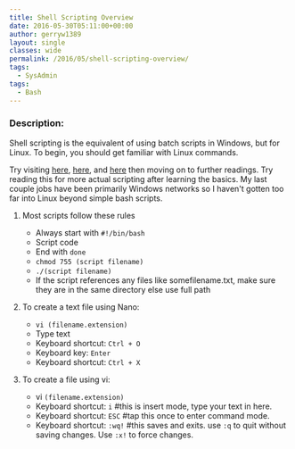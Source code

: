 ```yaml
---
title: Shell Scripting Overview
date: 2016-05-30T05:11:00+00:00
author: gerryw1389
layout: single
classes: wide
permalink: /2016/05/shell-scripting-overview/
tags:
  - SysAdmin
tags:
  - Bash
---
```

<!--more-->

### Description:

Shell scripting is the equivalent of using batch scripts in Windows, but for Linux. To begin, you should get familiar with Linux commands.

Try visiting [here](https://community.linuxmint.com/tutorial/view/100), [here](http://www.gnu.org/software/bash/manual/bashref.html#Lists), and [here](http://tldp.org/LDP/abs/html/index.html) then moving on to further readings. Try reading this for more actual scripting after learning the basics. My last couple jobs have been primarily Windows networks so I haven't gotten too far into Linux beyond simple bash scripts.

1. Most scripts follow these rules

   - Always start with `#!/bin/bash`
   - Script code
   - End with `done`
   - `chmod 755 (script filename)`
   - `./(script filename)`
   - If the script references any files like somefilename.txt, make sure they are in the same directory else use full path

2. To create a text file using Nano:  

   - `vi (filename.extension)`  
   - Type text  
   - Keyboard shortcut: `Ctrl + O`  
   - Keyboard key: `Enter`  
   - Keyboard shortcut: `Ctrl + X`

3. To create a file using vi:  

   - vi `(filename.extension)`  
   - Keyboard shortcut: `i` #this is insert mode, type your text in here.  
   - Keyboard shortcut: `ESC` #tap this once to enter command mode.  
   - Keyboard shortcut: `:wq!` #this saves and exits. use `:q` to quit without saving changes. Use `:x!` to force changes.

